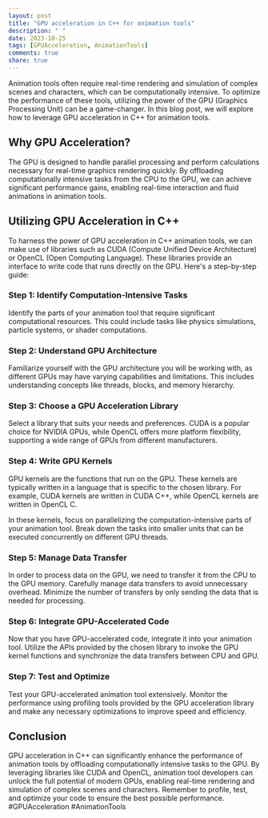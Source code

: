 ```yaml
---
layout: post
title: "GPU acceleration in C++ for animation tools"
description: " "
date: 2023-10-25
tags: [GPUAcceleration, AnimationTools]
comments: true
share: true
---
```


Animation tools often require real-time rendering and simulation of complex scenes and characters, which can be computationally intensive. To optimize the performance of these tools, utilizing the power of the GPU (Graphics Processing Unit) can be a game-changer. In this blog post, we will explore how to leverage GPU acceleration in C++ for animation tools.

## Why GPU Acceleration?

The GPU is designed to handle parallel processing and perform calculations necessary for real-time graphics rendering quickly. By offloading computationally intensive tasks from the CPU to the GPU, we can achieve significant performance gains, enabling real-time interaction and fluid animations in animation tools.

## Utilizing GPU Acceleration in C++

To harness the power of GPU acceleration in C++ animation tools, we can make use of libraries such as CUDA (Compute Unified Device Architecture) or OpenCL (Open Computing Language). These libraries provide an interface to write code that runs directly on the GPU. Here's a step-by-step guide:

### Step 1: Identify Computation-Intensive Tasks

Identify the parts of your animation tool that require significant computational resources. This could include tasks like physics simulations, particle systems, or shader computations.

### Step 2: Understand GPU Architecture

Familiarize yourself with the GPU architecture you will be working with, as different GPUs may have varying capabilities and limitations. This includes understanding concepts like threads, blocks, and memory hierarchy.

### Step 3: Choose a GPU Acceleration Library

Select a library that suits your needs and preferences. CUDA is a popular choice for NVIDIA GPUs, while OpenCL offers more platform flexibility, supporting a wide range of GPUs from different manufacturers.

### Step 4: Write GPU Kernels

GPU kernels are the functions that run on the GPU. These kernels are typically written in a language that is specific to the chosen library. For example, CUDA kernels are written in CUDA C++, while OpenCL kernels are written in OpenCL C.

In these kernels, focus on parallelizing the computation-intensive parts of your animation tool. Break down the tasks into smaller units that can be executed concurrently on different GPU threads.

### Step 5: Manage Data Transfer

In order to process data on the GPU, we need to transfer it from the CPU to the GPU memory. Carefully manage data transfers to avoid unnecessary overhead. Minimize the number of transfers by only sending the data that is needed for processing.

### Step 6: Integrate GPU-Accelerated Code

Now that you have GPU-accelerated code, integrate it into your animation tool. Utilize the APIs provided by the chosen library to invoke the GPU kernel functions and synchronize the data transfers between CPU and GPU.

### Step 7: Test and Optimize

Test your GPU-accelerated animation tool extensively. Monitor the performance using profiling tools provided by the GPU acceleration library and make any necessary optimizations to improve speed and efficiency.

## Conclusion

GPU acceleration in C++ can significantly enhance the performance of animation tools by offloading computationally intensive tasks to the GPU. By leveraging libraries like CUDA and OpenCL, animation tool developers can unlock the full potential of modern GPUs, enabling real-time rendering and simulation of complex scenes and characters. Remember to profile, test, and optimize your code to ensure the best possible performance. #GPUAcceleration #AnimationTools